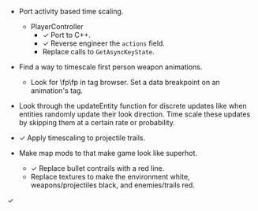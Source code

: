 - Port activity based time scaling.
    - PlayerController
        - ✓ Port to C++.
        - ✓ Reverse engineer the `actions` field.
        - Replace calls to `GetAsyncKeyState`.

- Find a way to timescale first person weapon animations.
    - Look for \fp\fp in tag browser. Set a data breakpoint on an animation's tag.

- Look through the updateEntity function for discrete updates like when entities randomly update their look direction. Time scale these updates by skipping them at a certain rate or probability.

- ✓ Apply timescaling to projectile trails.

- Make map mods to that make game look like superhot.
    - ✓ Replace bullet contrails with a red line. 
    - Replace textures to make the environment white, weapons/projectiles black, and enemies/trails red.


✓
